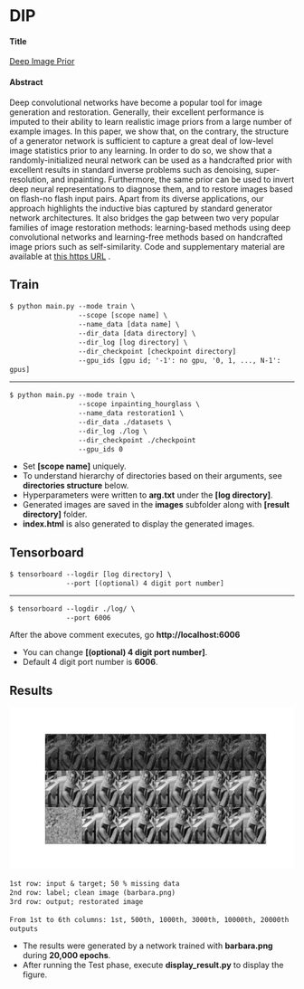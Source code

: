 # DIP

#### Title
[Deep Image Prior](https://arxiv.org/abs/1505.04597)

#### Abstract
Deep convolutional networks have become a popular tool for image generation and restoration. Generally, their excellent performance is imputed to their ability to learn realistic image priors from a large number of example images. In this paper, we show that, on the contrary, the structure of a generator network is sufficient to capture a great deal of low-level image statistics prior to any learning. In order to do so, we show that a randomly-initialized neural network can be used as a handcrafted prior with excellent results in standard inverse problems such as denoising, super-resolution, and inpainting. Furthermore, the same prior can be used to invert deep neural representations to diagnose them, and to restore images based on flash-no flash input pairs.
Apart from its diverse applications, our approach highlights the inductive bias captured by standard generator network architectures. It also bridges the gap between two very popular families of image restoration methods: learning-based methods using deep convolutional networks and learning-free methods based on handcrafted image priors such as self-similarity. Code and supplementary material are available at [this https URL](https://dmitryulyanov.github.io/deep_image_prior) .

## Train
    $ python main.py --mode train \
                     --scope [scope name] \
                     --name_data [data name] \
                     --dir_data [data directory] \
                     --dir_log [log directory] \
                     --dir_checkpoint [checkpoint directory]
                     --gpu_ids [gpu id; '-1': no gpu, '0, 1, ..., N-1': gpus]
---
    $ python main.py --mode train \
                     --scope inpainting_hourglass \
                     --name_data restoration1 \
                     --dir_data ./datasets \
                     --dir_log ./log \
                     --dir_checkpoint ./checkpoint
                     --gpu_ids 0

* Set **[scope name]** uniquely.
* To understand hierarchy of directories based on their arguments, see **directories structure** below. 
* Hyperparameters were written to **arg.txt** under the **[log directory]**.
* Generated images are saved in the **images** subfolder along with **[result directory]** folder.
* **index.html** is also generated to display the generated images.  

## Tensorboard
    $ tensorboard --logdir [log directory] \
                  --port [(optional) 4 digit port number]
---
    $ tensorboard --logdir ./log/ \
                  --port 6006
                  
After the above comment executes, go **http://localhost:6006**

* You can change **[(optional) 4 digit port number]**.
* Default 4 digit port number is **6006**.


## Results
![alt text](./img/results.png "Segmentation Images by unet")

    1st row: input & target; 50 % missing data
    2nd row: label; clean image (barbara.png)
    3rd row: output; restorated image
    
    From 1st to 6th columns: 1st, 500th, 1000th, 3000th, 10000th, 20000th outputs

* The results were generated by a network trained with **barbara.png** during **20,000 epochs**.
* After running the Test phase, execute **display_result.py** to display the figure.

